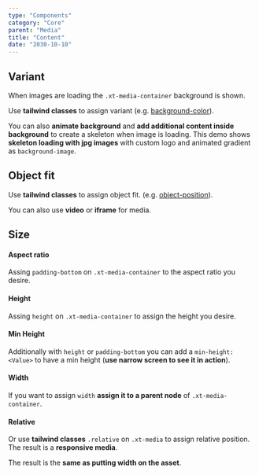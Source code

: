```yaml
---
type: "Components"
category: "Core"
parent: "Media"
title: "Content"
date: "2030-10-10"
---
```


## Variant

When images are loading the `.xt-media-container` background is shown.

Use **tailwind classes** to assign variant (e.g. [background-color](https://tailwindcss.com/docs/background-color)).

<demo>
  <demoinline src="demos/components/media/variant">
  </demoinline>
</demo>

You can also **animate background** and **add additional content inside background** to create a skeleton when image is loading. This demo shows **skeleton loading with jpg images** with custom logo and animated gradient as `background-image`.

<demo>
  <demoinline src="demos/components/media/skeleton">
  </demoinline>
</demo>

## Object fit

Use **tailwind classes** to assign object fit. (e.g. [object-position](https://tailwindcss.com/docs/object-position)).

<demo>
  <demoinline src="demos/components/media/cover">
  </demoinline>
  <demoinline src="demos/components/media/contain">
  </demoinline>
  <demoinline src="demos/components/media/none">
  </demoinline>
</demo>

You can also use **video** or **iframe** for media.

<demo>
  <demoinline src="demos/components/media/video">
  </demoinline>
  <demoinline src="demos/components/media/iframe">
  </demoinline>
</demo>

## Size

#### Aspect ratio

Assing `padding-bottom` on `.xt-media-container` to the aspect ratio you desire.

<demo>
  <demoinline src="demos/components/media/ratio">
  </demoinline>
</demo>

#### Height

Assing `height` on `.xt-media-container` to assign the height you desire.

<demo>
  <demoinline src="demos/components/media/height">
  </demoinline>
</demo>

#### Min Height

Additionally with `height` or `padding-bottom` you can add a `min-height: <Value>` to have a min height (**use narrow screen to see it in action**).

<demo>
  <demoinline src="demos/components/media/min-height">
  </demoinline>
</demo>

#### Width

If you want to assign `width` **assign it to a parent node** of `.xt-media-container`.

<demo>
  <demoinline src="demos/components/media/width">
  </demoinline>
</demo>

#### Relative

Or use **tailwind classes** `.relative` on `.xt-media` to assign relative position. The result is a **responsive media**.

The result is the **same as putting width on the asset**.

<demo>
  <demoinline src="demos/components/media/responsive">
  </demoinline>
</demo>
